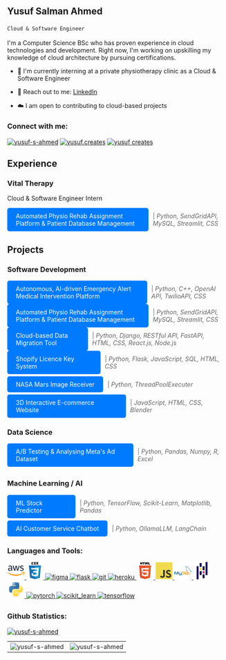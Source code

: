 <h2 align="left">Yusuf Salman Ahmed</h2>

<code>Cloud & Software Engineer</code>
<br><br>
I'm a Computer Science BSc who has proven experience in cloud technologies and development. Right now, I'm working on upskilling my knowledge of cloud architecture by pursuing certifications. 


- 🔭 I'm currently interning at a private physiotherapy clinic as a Cloud & Software Engineer

- 📄 Reach out to me: [LinkedIn](https://www.linkedin.com/in/yusuf-s-ahmed)

- ☁️ I am open to contributing to cloud-based projects  
  
<h3 align="left">Connect with me:</h3>
<p align="left">
<a href="https://linkedin.com/in/yusuf-s-ahmed" target="blank"><img align="center" src="https://raw.githubusercontent.com/rahuldkjain/github-profile-readme-generator/master/src/images/icons/Social/linked-in-alt.svg" alt="yusuf-s-ahmed" height="30" width="40" /></a>
<a href="https://instagram.com/yusuf.creates" target="blank"><img align="center" src="https://raw.githubusercontent.com/rahuldkjain/github-profile-readme-generator/master/src/images/icons/Social/instagram.svg" alt="yusuf.creates" height="30" width="40" /></a>
<a href="https://www.youtube.com/channel/UCA27kkKbT5etBPYBd070PhA" target="blank"><img align="center" src="https://raw.githubusercontent.com/rahuldkjain/github-profile-readme-generator/master/src/images/icons/Social/youtube.svg" alt="yusuf creates" height="30" width="40" /></a>
</p>

## Experience

### Vital Therapy
Cloud & Software Engineer Intern
<div style="display: flex; align-items: center; gap: 10px;">
  <a href="https://github.com/yusuf-s-ahmed/Physio-Assignment-Platform" style="text-decoration: none; background-color: #007bff; color: white; padding: 10px 20px; border-radius: 5px; font-size: 14px;">Automated Physio Rehab Assignment Platform & Patient Database Management</a>
  <span style="font-size: 14px; color: #666;">| <i>Python, SendGridAPI, MySQL, Streamlit, CSS</i></span>
</div>



## Projects

### Software Development

<div style="display: flex; align-items: center; gap: 10px;">
  <a href="https://github.com/yusuf-s-ahmed/HeartGuard" style="text-decoration: none; background-color: #007bff; color: white; padding: 10px 20px; border-radius: 5px; font-size: 14px;">Autonomous, AI-driven Emergency Alert Medical Intervention Platform</a>
  <span style="font-size: 14px; color: #666;">| <i>Python, C++, OpenAI API, TwilioAPI, CSS</i></span>
</div>
<div style="display: flex; align-items: center; gap: 10px;">
  <a href="https://github.com/yusuf-s-ahmed/Physio-Assignment-Platform" style="text-decoration: none; background-color: #007bff; color: white; padding: 10px 20px; border-radius: 5px; font-size: 14px;">Automated Physio Rehab Assignment Platform & Patient Database Management</a>
  <span style="font-size: 14px; color: #666;">| <i>Python, SendGridAPI, MySQL, Streamlit, CSS</i></span>
</div>
<div style="display: flex; align-items: center; gap: 10px;">
  <a href="https://github.com/yusuf-s-ahmed/Cloud-Data-Migration-Tool" style="text-decoration: none; background-color: #007bff; color: white; padding: 10px 20px; border-radius: 5px; font-size: 14px;">Cloud-based Data Migration Tool</a>
  <span style="font-size: 14px; color: #666;">| <i>Python, Django, RESTful API, FastAPI, HTML, CSS, React.js, Node.js </i></span>
</div>
<div style="display: flex; align-items: center; gap: 10px;">
  <a href="https://github.com/yusuf-ahmed-5/Shopify-Theme-Security-System/tree/main" style="text-decoration: none; background-color: #007bff; color: white; padding: 10px 20px; border-radius: 5px; font-size: 14px;">Shopify Licence Key System</a>
  <span style="font-size: 14px; color: #666;">| <i>Python, Flask, JavaScript, SQL, HTML, CSS</i></span>
</div>
<div style="height: 5px;"></div> <!-- Adjust the height here for spacing -->
<div style="display: flex; align-items: center; gap: 10px;">
  <a href="https://github.com/yusuf-ahmed-5/NASA-Mars-Rover-Image-Receiver" style="text-decoration: none; background-color: #007bff; color: white; padding: 10px 20px; border-radius: 5px; font-size: 14px;">NASA Mars Image Receiver</a>
  <span style="font-size: 14px; color: #666;">| <i>Python, ThreadPoolExecuter </i></span>
</div>
<div style="height: 5px;"></div> <!-- Adjust the height here for spacing -->
<div style="display: flex; align-items: center; gap: 10px;">
  <a href="https://github.com/yusuf-ahmed-5/3D-Ecommerce-Website" style="text-decoration: none; background-color: #007bff; color: white; padding: 10px 20px; border-radius: 5px; font-size: 14px;">3D Interactive E-commerce Website</a>
  <span style="font-size: 14px; color: #666;">| <i>JavaScript, HTML, CSS, Blender</i></span>
</div>


### Data Science
<div style="display: flex; align-items: center; gap: 10px;">
  <a href="https://github.com/yusuf-ahmed-5/Meta-Dataset-Analysis" style="text-decoration: none; background-color: #007bff; color: white; padding: 10px 20px; border-radius: 5px; font-size: 14px;">A/B Testing & Analysing Meta's Ad Dataset</a>
  <span style="font-size: 14px; color: #666;">| <i>Python, Pandas, Numpy, R, Excel</i></span>
</div>
<div style="height: 5px;"></div> <!-- Adjust the height here for spacing -->


### Machine Learning / AI
<div style="display: flex; align-items: center; gap: 10px;">
  <a href="https://github.com/yusuf-ahmed-5/Machine-Learning-Stock-Predictor" style="text-decoration: none; background-color: #007bff; color: white; padding: 10px 20px; border-radius: 5px; font-size: 14px;">ML Stock Predictor</a>
  <span style="font-size: 14px; color: #666;">| <i>Python, TensorFlow, Scikit-Learn, Matplotlib, Pandas</i></span>
</div>
<div style="height: 5px;"></div> <!-- Adjust the height here for spacing -->
<div style="display: flex; align-items: center; gap: 10px;">
  <a href="https://github.com/yusuf-ahmed-5/AI-Customer-Service-ChatBot" style="text-decoration: none; background-color: #007bff; color: white; padding: 10px 20px; border-radius: 5px; font-size: 14px;">AI Customer Service Chatbot</a>
  <span style="font-size: 14px; color: #666;">| <i>Python, OllamaLLM, LangChain</i></span>
</div>




<h3 align="left">Languages and Tools:</h3>
<p align="left"> 
<a href="https://aws.amazon.com" target="_blank" rel="noreferrer"> <img src="https://raw.githubusercontent.com/devicons/devicon/master/icons/amazonwebservices/amazonwebservices-original-wordmark.svg" alt="aws" width="40" height="40"/> </a> 
<a href="https://www.w3schools.com/css/" target="_blank" rel="noreferrer"> <img src="https://raw.githubusercontent.com/devicons/devicon/master/icons/css3/css3-original-wordmark.svg" alt="css3" width="40" height="40"/> </a> 
<a href="https://www.figma.com/" target="_blank" rel="noreferrer"> <img src="https://www.vectorlogo.zone/logos/figma/figma-icon.svg" alt="figma" width="40" height="40"/> </a> 
<a href="https://flask.palletsprojects.com/" target="_blank" rel="noreferrer"> <img src="https://www.vectorlogo.zone/logos/pocoo_flask/pocoo_flask-icon.svg" alt="flask" width="40" height="40"/> </a> 
<a href="https://git-scm.com/" target="_blank" rel="noreferrer"> <img src="https://www.vectorlogo.zone/logos/git-scm/git-scm-icon.svg" alt="git" width="40" height="40"/> </a> 
<a href="https://heroku.com" target="_blank" rel="noreferrer"> <img src="https://www.vectorlogo.zone/logos/heroku/heroku-icon.svg" alt="heroku" width="40" height="40"/> </a> 
<a href="https://www.w3.org/html/" target="_blank" rel="noreferrer"> <img src="https://raw.githubusercontent.com/devicons/devicon/master/icons/html5/html5-original-wordmark.svg" alt="html5" width="40" height="40"/> </a> 
<a href="https://developer.mozilla.org/en-US/docs/Web/JavaScript" target="_blank" rel="noreferrer"> <img src="https://raw.githubusercontent.com/devicons/devicon/master/icons/javascript/javascript-original.svg" alt="javascript" width="40" height="40"/> </a> 
<a href="https://www.mysql.com/" target="_blank" rel="noreferrer"> <img src="https://raw.githubusercontent.com/devicons/devicon/master/icons/mysql/mysql-original-wordmark.svg" alt="mysql" width="40" height="40"/> </a> 
<a href="https://pandas.pydata.org/" target="_blank" rel="noreferrer"> <img src="https://raw.githubusercontent.com/devicons/devicon/2ae2a900d2f041da66e950e4d48052658d850630/icons/pandas/pandas-original.svg" alt="pandas" width="40" height="40"/> </a> 
<a href="https://www.python.org" target="_blank" rel="noreferrer"> <img src="https://raw.githubusercontent.com/devicons/devicon/master/icons/python/python-original.svg" alt="python" width="40" height="40"/> </a> 
<a href="https://pytorch.org/" target="_blank" rel="noreferrer"> <img src="https://www.vectorlogo.zone/logos/pytorch/pytorch-icon.svg" alt="pytorch" width="40" height="40"/> </a> 
<a href="https://scikit-learn.org/" target="_blank" rel="noreferrer"> <img src="https://upload.wikimedia.org/wikipedia/commons/0/05/Scikit_learn_logo_small.svg" alt="scikit_learn" width="40" height="40"/> </a> 
<a href="https://www.tensorflow.org" target="_blank" rel="noreferrer"> <img src="https://www.vectorlogo.zone/logos/tensorflow/tensorflow-icon.svg" alt="tensorflow" width="40" height="40"/> </a> 
</p>
<!-- Spacing adjustment -->
<div style="margin-bottom: 20px;"></div> <!-- Adjust the margin as needed -->


## 


<h3 align="left">Github Statistics:</h3>

<p align="left"> 
  <a href="https://github.com/ryo-ma/github-profile-trophy">
    <img src="https://github-profile-trophy.vercel.app/?username=yusuf-s-ahmed&theme=dark_dimmed&column=2&title=Commits,Repositories" alt="yusuf-s-ahmed" />
  </a> 
</p>



<!-- Most Used Languages and Total Contributions -->
<table>
  <tr>
    <td><img align="center" src="https://github-readme-stats.vercel.app/api/top-langs?username=yusuf-s-ahmed&show_icons=true&locale=en&layout=compact&hide_title=true&theme=dark" alt="yusuf-s-ahmed" width="350" /></td>
    <td><img align="center" src="https://github-readme-streak-stats.herokuapp.com/?user=yusuf-s-ahmed&hide_title=true&theme=dark" alt="yusuf-s-ahmed" width="400" /></td>
  </tr>
</table>
